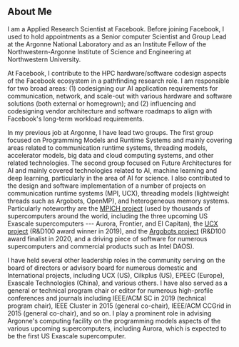 ## About Me

I am a Applied Research Scientist at Facebook.  Before joining
Facebook, I used to hold appointments as a Senior computer Scientist
and Group Lead at the Argonne National Laboratory and as an Institute
Fellow of the Northwestern-Argonne Institute of Science and
Engineering at Northwestern University.

At Facebook, I contribute to the HPC hardware/software codesign
aspects of the Facebook ecosystem in a pathfinding research role.  I
am responsible for two broad areas: (1) codesigning our AI application
requirements for communication, network, and scale-out with various
hardware and software solutions (both external or homegrown); and (2)
influencing and codesigning vendor architecture and software roadmaps
to align with Facebook's long-term workload requirements.

In my previous job at Argonne, I have lead two groups. The first group
focused on Programming Models and Runtime Systems and mainly covering
areas related to communication runtime systems, threading models,
accelerator models, big data and cloud computing systems, and other
related technologies.  The second group focused on Future
Architectures for AI and mainly covered technologies related to AI,
machine learning and deep learning, particularly in the area of AI for
science.  I also contributed to the design and software implementation
of a number of projects on communication runtime systems (MPI, UCX),
threading models (lightweight threads such as Argobots, OpenMP), and
heterogeneous memory systems.  Particularly noteworthy are the [MPICH
project](http://www.mpich.org) (used by thousands of supercomputers
around the world, including the three upcoming US Exascale
supercomputers --- Aurora, Frontier, and El Capitan), the [UCX
project](https://www.openucx.org) (R&D100 award winner in 2019), and
the [Argobots project](https://www.argobots.org) (R&D100 award
finalist in 2020, and a driving piece of software for numerous
supercomputers and commercial products such as Intel DAOS).

I have held several other leadership roles in the community serving on
the board of directors or advisory board for numerous domestic and
International projects, including UCX (US), Cilkplus (US), EPEEC
(Europe), Exascale Technologies (China), and various others.  I have
also served as a general or technical program chair or editor for
numerous high-profile conferences and journals including IEEE/ACM SC
in 2019 (technical program chair), IEEE Cluster in 2015 (general
co-chair), IEEE/ACM CCGrid in 2015 (general co-chair), and so on. I
play a prominent role in advising Argonne's computing facility on the
programming models aspects of the various upcoming supercomputers,
including Aurora, which is expected to be the first US Exascale
supercomputer.
